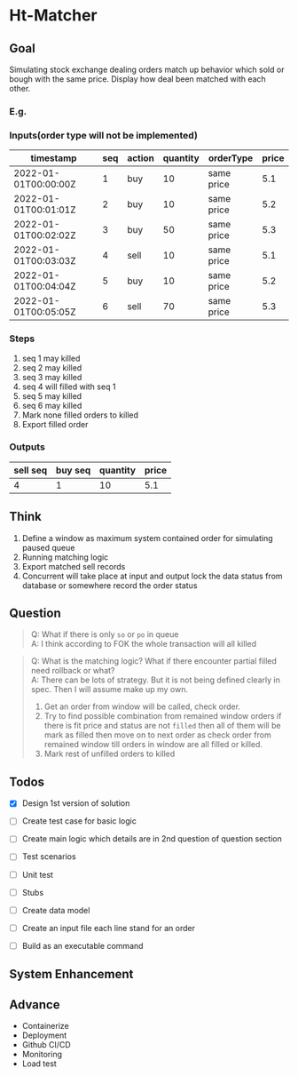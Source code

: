 Ht-Matcher
===

Goal
---

Simulating stock exchange dealing orders match up behavior which sold or bough with the 
same price. Display how deal been matched with each other.

### E.g.

### Inputs(order type will not be implemented)

| timestamp | seq | action | quantity | orderType  | price |
|---|---|--------|----------|------------|-------|
|2022-01-01T00:00:00Z| 1| buy    | 10       | same price | 5.1   | 
|2022-01-01T00:01:01Z| 2| buy    | 10       | same price | 5.2   | 
|2022-01-01T00:02:02Z| 3| buy    | 50       | same price | 5.3   | 
|2022-01-01T00:03:03Z| 4| sell   | 10       | same price | 5.1   | 
|2022-01-01T00:04:04Z| 5| buy    | 10       | same price | 5.2   | 
|2022-01-01T00:05:05Z| 6| sell   | 70       | same price | 5.3   | 


### Steps

1. seq 1 may killed
2. seq 2 may killed
3. seq 3 may killed
4. seq 4 will filled with seq 1
5. seq 5 may killed
6. seq 6 may killed
7. Mark none filled orders to killed
8. Export filled order


### Outputs
| sell seq | buy seq | quantity | price |
|---|----|---|---|
| 4 | 1 | 10 | 5.1|


Think
---

1. Define a window as maximum system contained order for simulating paused queue
2. Running matching logic
3. Export matched sell records
4. Concurrent will take place at input and output lock the data status from database or somewhere record the order
status


Question
---

> Q: What if there is only `so` or `po` in queue
> <br />
> A: I think according to FOK the whole transaction will all killed
   
> Q: What is the matching logic? What if there encounter partial filled need rollback or what?
> <br />
> A: There can be lots of strategy. But it is not being defined clearly in spec. Then I will assume make up my own. <br/>
> 1. Get an order from window will be called, check order. <br/>
> 2. Try to find possible combination from remained window orders if there is fit price and status are not `filled` then
> all of them will be mark as filled then move on to next order as check order from remained window till orders in 
> window are all filled or killed. <br />
> 3. Mark rest of unfilled orders to killed


Todos
---

- [x] Design 1st version of solution
- [ ] Create test case for basic logic
- [ ] Create main logic which details are in 2nd question of question section
- [ ] Test scenarios
- [ ] Unit test 
- [ ] Stubs
- [ ] Create data model
- [ ] Create an input file each line stand for an order
- [ ] Build as an executable command


System Enhancement
---


Advance
---
- Containerize
- Deployment
- Github CI/CD
- Monitoring
- Load test